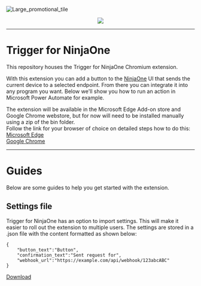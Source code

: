 ![Large_promotional_tile](https://user-images.githubusercontent.com/47614276/209482608-55a4c24e-88a6-4f10-979c-bd6a42500c89.png)
<p align="center">
  <a href="https://www.paypal.com/donate/?hosted_button_id=PLM7Q4RRJK48N" target="_blank">
    <img src="https://img.shields.io/badge/Donate-PayPal-green.svg"/>
  </a>
</p>

---

# Trigger for NinjaOne
This repository houses the Trigger for NinjaOne Chromium extension.

With this extension you can add a button to the [NinjaOne](https://www.ninjaone.com/) UI that sends the current device to a selected endpoint.
From there you can integrate it into any program you want.
Below we'll show you how to run an action in Microsoft Power Automate for example.

The extension will be available in the Microsoft Edge Add-on store and Google Chrome webstore, but for now will need to be installed manually using a zip of the bin folder.<br>
Follow the link for your browser of choice on detailed steps how to do this:<br>
[Microsoft Edge](https://learn.microsoft.com/en-us/microsoft-edge/extensions-chromium/getting-started/extension-sideloading)<br>
[Google Chrome](https://developer.chrome.com/docs/extensions/mv3/getstarted/development-basics/#load-unpacked)

---
# Guides
Below are some guides to help you get started with the extension.

## Settings file
Trigger for NinjaOne has an option to import settings. This will make it easier to roll out the extension to multiple users.
The settings are stored in a .json file with the content formatted as shown below:
```
{
    "button_text":"Button",
    "confirmation_text":"Sent request for",
    "webhook_url":"https://example.com/api/webhook/123abcABC"
}
```
[Download](https://raw.githubusercontent.com/Vertco/TriggerForNinjaOne/main/settings.json)
